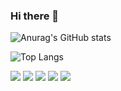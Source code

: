 ### Hi there 👋

<!--
**harrysci/harrysci** is a ✨ _special_ ✨ repository because its `README.md` (this file) appears on your GitHub profile.

Here are some ideas to get you started:

- 🔭 I’m currently working on ...
- 🌱 I’m currently learning ...
- 👯 I’m looking to collaborate on ...
- 🤔 I’m looking for help with ...
- 💬 Ask me about ...
- 📫 How to reach me: ...
- 😄 Pronouns: ...
- ⚡ Fun fact: ...
-->

![Anurag's GitHub stats](https://github-readme-stats.vercel.app/api?username=harrysci&show_icons=true&theme=gruvbox)

![Top Langs](https://github-readme-stats.vercel.app/api/top-langs/?username=6810779s&layout=compact&theme=tokyonight)

<img src="https://img.shields.io/badge/NOTION-ff434f?style=for-the-badge&logo=#000000&logoColor=000000"/>
<img src="https://img.shields.io/badge/NOTION-ffffff?style={for-the-badge}&logo={#333333}&logoColor=000000"/>
<img src="https://img.shields.io/badge/NOTION-ffffff?style=for-the-badge&logo=#F7DF1E&logoColor=000000"/>
<img src="https://img.shields.io/badge/NOTION-ffffff?style=for-the-badge&logo={F7DF1E}&logoColor=000000"/>
<img src="https://img.shields.io/badge/NOTION-ffffff?style=for-the-badge&logo=000000&logoColor=000000"/>

